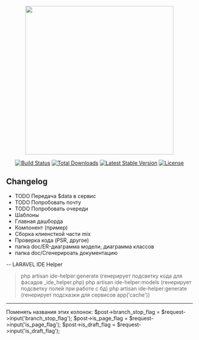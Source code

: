 <p align="center"><a href="https://laravel.com" target="_blank"><img src="https://raw.githubusercontent.com/laravel/art/master/logo-lockup/5%20SVG/2%20CMYK/1%20Full%20Color/laravel-logolockup-cmyk-red.svg" width="400"></a></p>

<p align="center">
<a href="https://travis-ci.org/laravel/framework"><img src="https://travis-ci.org/laravel/framework.svg" alt="Build Status"></a>
<a href="https://packagist.org/packages/laravel/framework"><img src="https://img.shields.io/packagist/dt/laravel/framework" alt="Total Downloads"></a>
<a href="https://packagist.org/packages/laravel/framework"><img src="https://img.shields.io/packagist/v/laravel/framework" alt="Latest Stable Version"></a>
<a href="https://packagist.org/packages/laravel/framework"><img src="https://img.shields.io/packagist/l/laravel/framework" alt="License"></a>
</p>

## Changelog

- TODO Передача $data в сервис
- TODO Попробовать почту 
- TODO Попробовать очереди
- Шаблоны
- Главная дашборда
- Компонент (пример)
- Сборка клиенсткой части mix
- Проверка кода (PSR, другое)
- папка doc/ER-диаграмма модели, диаграмма классов
- папка doc/Сгенерироать документацию



--
LARAVEL IDE Helper
> php artisan ide-helper:generate (генерирует подсветку кода для фасадов _ide_helper.php)
> php artisan ide-helper:models (генерирует подсветку полей при работе с бд)
> php artisan ide-helper:generate (генерирует подсказки для сервисов app('cache'))


---
Поменять названия этих колонок:
$post->branch_stop_flag     = $request->input('branch_stop_flag');
$post->is_page_flag         = $request->input('is_page_flag');
$post->is_draft_flag        = $request->input('is_draft_flag');
